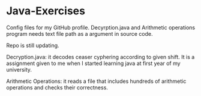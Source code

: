 # Java-Exercises
Config files for my GitHub profile.
Decyrption.java and Arithmetic operations program needs text file path as a argument in source code.

Repo is still updating.

Decryption.java: it decodes ceaser cyphering according to given shift. It is a assignment given to me when I started learning java at first year of my university.

Arithmetic Operations: it reads a file that includes hundreds of arithmetic operations and checks their correctness.
